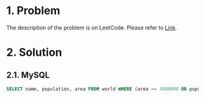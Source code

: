 # 1. Problem

The description of the problem is on LeetCode. Please refer to [Link](https://leetcode.com/problems/article-views-i/).

# 2. Solution

## 2.1. MySQL

```sql
SELECT name, population, area FROM world WHERE (area >= 3000000 OR population >= 25000000);
```
